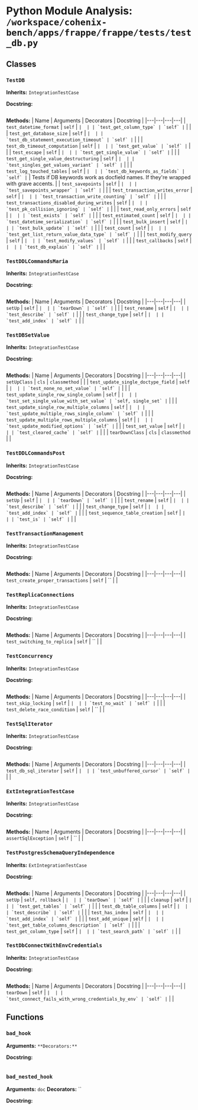 # Python Module Analysis: `/workspace/cohenix-bench/apps/frappe/frappe/tests/test_db.py`

## Classes

### `TestDB`
**Inherits:** `IntegrationTestCase`


**Docstring:**
```

```

**Methods:**
| Name | Arguments | Decorators | Docstring |
|---|---|---|---|
| `test_datetime_format` | `self` | `` |  |
| `test_get_column_type` | `self` | `` |  |
| `test_get_database_size` | `self` | `` |  |
| `test_db_statement_execution_timeout` | `self` | `` |  |
| `test_db_timeout_computation` | `self` | `` |  |
| `test_get_value` | `self` | `` |  |
| `test_escape` | `self` | `` |  |
| `test_get_single_value` | `self` | `` |  |
| `test_get_single_value_destructuring` | `self` | `` |  |
| `test_singles_get_values_variant` | `self` | `` |  |
| `test_log_touched_tables` | `self` | `` |  |
| `test_db_keywords_as_fields` | `self` | `` | Tests if DB keywords work as docfield names. If they're wrapped with grave accents. |
| `test_savepoints` | `self` | `` |  |
| `test_savepoints_wrapper` | `self` | `` |  |
| `test_transaction_writes_error` | `self` | `` |  |
| `test_transaction_write_counting` | `self` | `` |  |
| `test_transactions_disabled_during_writes` | `self` | `` |  |
| `test_pk_collision_ignoring` | `self` | `` |  |
| `test_read_only_errors` | `self` | `` |  |
| `test_exists` | `self` | `` |  |
| `test_estimated_count` | `self` | `` |  |
| `test_datetime_serialization` | `self` | `` |  |
| `test_bulk_insert` | `self` | `` |  |
| `test_bulk_update` | `self` | `` |  |
| `test_count` | `self` | `` |  |
| `test_get_list_return_value_data_type` | `self` | `` |  |
| `test_modify_query` | `self` | `` |  |
| `test_modify_values` | `self` | `` |  |
| `test_callbacks` | `self` | `` |  |
| `test_db_explain` | `self` | `` |  |


### `TestDDLCommandsMaria`
**Inherits:** `IntegrationTestCase`


**Docstring:**
```

```

**Methods:**
| Name | Arguments | Decorators | Docstring |
|---|---|---|---|
| `setUp` | `self` | `` |  |
| `tearDown` | `self` | `` |  |
| `test_rename` | `self` | `` |  |
| `test_describe` | `self` | `` |  |
| `test_change_type` | `self` | `` |  |
| `test_add_index` | `self` | `` |  |


### `TestDBSetValue`
**Inherits:** `IntegrationTestCase`


**Docstring:**
```

```

**Methods:**
| Name | Arguments | Decorators | Docstring |
|---|---|---|---|
| `setUpClass` | `cls` | `classmethod` |  |
| `test_update_single_doctype_field` | `self` | `` |  |
| `test_none_no_set_value` | `self` | `` |  |
| `test_update_single_row_single_column` | `self` | `` |  |
| `test_set_single_value_with_set_value` | `self, single_set` | `` |  |
| `test_update_single_row_multiple_columns` | `self` | `` |  |
| `test_update_multiple_rows_single_column` | `self` | `` |  |
| `test_update_multiple_rows_multiple_columns` | `self` | `` |  |
| `test_update_modified_options` | `self` | `` |  |
| `test_set_value` | `self` | `` |  |
| `test_cleared_cache` | `self` | `` |  |
| `tearDownClass` | `cls` | `classmethod` |  |


### `TestDDLCommandsPost`
**Inherits:** `IntegrationTestCase`


**Docstring:**
```

```

**Methods:**
| Name | Arguments | Decorators | Docstring |
|---|---|---|---|
| `setUp` | `self` | `` |  |
| `tearDown` | `self` | `` |  |
| `test_rename` | `self` | `` |  |
| `test_describe` | `self` | `` |  |
| `test_change_type` | `self` | `` |  |
| `test_add_index` | `self` | `` |  |
| `test_sequence_table_creation` | `self` | `` |  |
| `test_is` | `self` | `` |  |


### `TestTransactionManagement`
**Inherits:** `IntegrationTestCase`


**Docstring:**
```

```

**Methods:**
| Name | Arguments | Decorators | Docstring |
|---|---|---|---|
| `test_create_proper_transactions` | `self` | `` |  |


### `TestReplicaConnections`
**Inherits:** `IntegrationTestCase`


**Docstring:**
```

```

**Methods:**
| Name | Arguments | Decorators | Docstring |
|---|---|---|---|
| `test_switching_to_replica` | `self` | `` |  |


### `TestConcurrency`
**Inherits:** `IntegrationTestCase`


**Docstring:**
```

```

**Methods:**
| Name | Arguments | Decorators | Docstring |
|---|---|---|---|
| `test_skip_locking` | `self` | `` |  |
| `test_no_wait` | `self` | `` |  |
| `test_delete_race_condition` | `self` | `` |  |


### `TestSqlIterator`
**Inherits:** `IntegrationTestCase`


**Docstring:**
```

```

**Methods:**
| Name | Arguments | Decorators | Docstring |
|---|---|---|---|
| `test_db_sql_iterator` | `self` | `` |  |
| `test_unbuffered_cursor` | `self` | `` |  |


### `ExtIntegrationTestCase`
**Inherits:** `IntegrationTestCase`


**Docstring:**
```

```

**Methods:**
| Name | Arguments | Decorators | Docstring |
|---|---|---|---|
| `assertSqlException` | `self` | `` |  |


### `TestPostgresSchemaQueryIndependence`
**Inherits:** `ExtIntegrationTestCase`


**Docstring:**
```

```

**Methods:**
| Name | Arguments | Decorators | Docstring |
|---|---|---|---|
| `setUp` | `self, rollback` | `` |  |
| `tearDown` | `self` | `` |  |
| `cleanup` | `self` | `` |  |
| `test_get_tables` | `self` | `` |  |
| `test_db_table_columns` | `self` | `` |  |
| `test_describe` | `self` | `` |  |
| `test_has_index` | `self` | `` |  |
| `test_add_index` | `self` | `` |  |
| `test_add_unique` | `self` | `` |  |
| `test_get_table_columns_description` | `self` | `` |  |
| `test_get_column_type` | `self` | `` |  |
| `test_search_path` | `self` | `` |  |


### `TestDbConnectWithEnvCredentials`
**Inherits:** `IntegrationTestCase`


**Docstring:**
```

```

**Methods:**
| Name | Arguments | Decorators | Docstring |
|---|---|---|---|
| `tearDown` | `self` | `` |  |
| `test_connect_fails_with_wrong_credentials_by_env` | `self` | `` |  |





## Functions

### `bad_hook`
**Arguments:** ``
**Decorators:** ``

**Docstring:**
```

```
### `bad_nested_hook`
**Arguments:** `doc`
**Decorators:** ``

**Docstring:**
```

```

